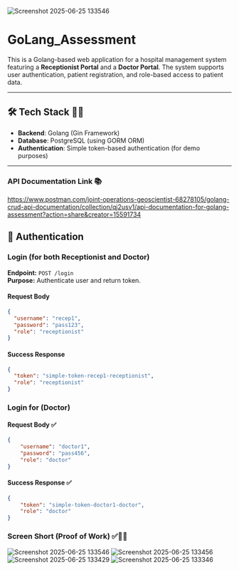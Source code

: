 ![Screenshot 2025-06-25 133546](https://github.com/user-attachments/assets/932c2d2f-15ac-4f44-841f-89ee5f4b6d05)

# GoLang_Assessment

This is a Golang-based web application for a hospital management system featuring a **Receptionist Portal** and a **Doctor Portal**. The system supports user authentication, patient registration, and role-based access to patient data.

---

## 🛠️ Tech Stack 👨‍💻

- **Backend**: Golang (Gin Framework)
- **Database**: PostgreSQL (using GORM ORM)
- **Authentication**: Simple token-based authentication (for demo purposes)

---
### API Documentation Link 📚

https://www.postman.com/joint-operations-geoscientist-68278105/golang-crud-api-documentation/collection/qj2usv1/api-documentation-for-golang-assessment?action=share&creator=15591734



## 🔐 Authentication

### Login (for both Receptionist and Doctor)

**Endpoint:** `POST /login`  
**Purpose:** Authenticate user and return token.

#### Request Body

```json
{
  "username": "recep1",
  "password": "pass123",
  "role": "receptionist"
}
```
#### Success Response  

```json
{
  "token": "simple-token-recep1-receptionist",
  "role": "receptionist"
}
```
### Login for (Doctor)

#### Request Body ✅

```json
{
    "username": "doctor1",
    "password": "pass456",
    "role": "doctor"
}
```

#### Success Response ✅ 

```json
{
    "token": "simple-token-doctor1-doctor",
    "role": "doctor"
}
```
### Screen Short (Proof of Work) ✅👨‍💻

![Screenshot 2025-06-25 133546](https://github.com/user-attachments/assets/446660ad-6ed8-45eb-ad24-7615cff79d45)
![Screenshot 2025-06-25 133456](https://github.com/user-attachments/assets/b28a0870-fe4e-4443-8ad2-5ad13f0d3856)
![Screenshot 2025-06-25 133429](https://github.com/user-attachments/assets/59c509ad-b8f4-48d7-b768-f92b84810080)
![Screenshot 2025-06-25 133346](https://github.com/user-attachments/assets/a0860982-a2bf-4c9e-88af-1853194d2f0f)
